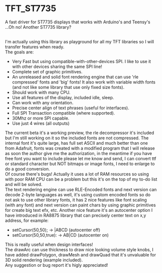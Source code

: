 # TFT_ST7735
A fast driver for ST7735 displays that works with Arduino's and Teensy's<br>
...Oh no! Another ST7735 library?<br><br>

I'm actually using this library as playground for all my TFT libraries so I will transfer features when ready.<br>
The goals are:<br>
- Very Fast but using compatible-with-other-devices SPI. I like to use it with other devices sharing the same SPI line!<br>
- Complete set of graphic primitives.<br>
- An unreleased and solid font rendering engine that can use 'rle compressed' fonts and 'big' fonts! It also work with variable width fonts (and not like some library that use only fixed size fonts).<br>
- Should work with many CPU.<br>
- Use all features of the display, included idle, sleep.<br>
- Can work with any orientation.<br>
- Precise center align of text phrases (useful for interfaces).<br>
- Full SPI Transaction compatible (where supported).<br>
- 30Mhz or more SPI capable.<br>
- Use just 4 wires (all outputs)<br>

The current beta it's a working preview, the rle decompressor it's included but I'm still working on it so the included fonts are not compressed. The internal font it's quite large, has full set ASCII and much better than one from Adafruit, fonts was created with a modified program that I will release as soon the author give me the authorization, in the meantime if you have free font you want to include please let me know and send, I can convert ttf or standard character but NOT bitmaps or image fonts, I need to enlarge to do a good conversion.<br>
Of course there's bugs! Actually it uses a lot of RAM resources so using with poor RAM CPU can be a problem but this it's on the top of my to-do list and will be solved.<br>
The text rendering engine can use RLE-Encoded fonts and next version can decode 2-byte languages as well, it's using custom encoded fonts so do not ask to use other library fonts, it has 2 nice features like font scaling (with any font) and next version can paint chars by using graphic primitives for create big text efx, etc. Another nice feature it's an autocenter option I have introduced in RA8875 library that can precisely center text on x,y address, for example:<br>
 - setCursor(50,50);      -> |ABCD (autocenter off)
 - setCursor(50,50,true): -> AB|CD (autocenter on)

This is really useful when design interfaces!<br>
The drawArc can use thickness to draw nice looking volume style knobs, I have added drawPolygon, drawMesh and drawQuad that it's unvaluable for 3D solid rendering (example included).<br>
Any suggestion or bug report it's higly appreciated!<br>

